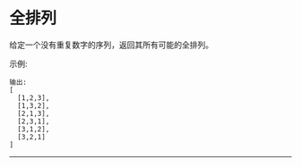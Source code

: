 # 全排列

给定一个没有重复数字的序列，返回其所有可能的全排列。

示例:

```输入: [1,2,3]
输出:
[
  [1,2,3],
  [1,3,2],
  [2,1,3],
  [2,3,1],
  [3,1,2],
  [3,2,1]
]
```

---

